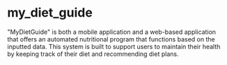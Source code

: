# my_diet_guide

"MyDietGuide" is both a mobile application and a web-based application that offers an automated nutritional program that functions based on the inputted data. This system is built to support users to maintain their health by keeping track of their diet and recommending diet plans.
